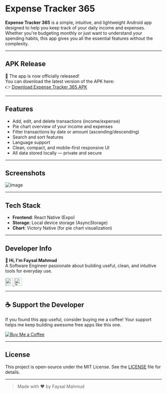 # Expense Tracker 365

**Expense Tracker 365** is a simple, intuitive, and lightweight Android app designed to help you keep track of your daily income and expenses. Whether you're budgeting monthly or just want to understand your spending habits, this app gives you all the essential features without the complexity.

---

## APK Release

🚀 The app is now officially released!  
You can download the latest version of the APK here:  
👉 [Download Expense Tracker 365 APK](https://github.com/faysalmahmud74/expensetracker365/archive/refs/heads/main.zip)

---

## Features

- Add, edit, and delete transactions (income/expense)
- Pie chart overview of your income and expenses
- Filter transactions by date or amount (ascending/descending)
- Search and sort features
- Language support
- Clean, compact, and mobile-first responsive UI
- All data stored locally — private and secure

---

## Screenshots

![Image](https://github.com/user-attachments/assets/4c47ce2f-865e-4a2b-80a7-40b4ded7b77c)

---

## Tech Stack

- **Frontend**: React Native (Expo)
- **Storage**: Local device storage (AsyncStorage)
- **Chart**: Victory Native (for pie chart visualization)

---

## Developer Info

**👋 Hi, I'm Faysal Mahmud**  
A Software Engineer passionate about building useful, clean, and intuitive tools for everyday use.

<div align="left">
  <a href="https://linkedin.com/in/faysalmahmud74" target="_blank">
    <img
      src="https://img.shields.io/static/v1?message=LinkedIn&logo=linkedin&label=&color=0077B5&logoColor=white&labelColor=&style=for-the-badge"
      height="25"
      alt="LinkedIn logo"
    />
  </a>
  <a href="https://twitter.com/faysalignity" target="_blank">
    <img
      src="https://img.shields.io/static/v1?message=Twitter&logo=twitter&label=&color=1DA1F2&logoColor=white&labelColor=&style=for-the-badge"
      height="25"
      alt="Twitter logo"
    />
  </a>
</div>

---

## ☕ Support the Developer

If you found this app useful, consider buying me a coffee! Your support helps me keep building awesome free apps like this one.

[![Buy Me a Coffee](https://www.buymeacoffee.com/assets/img/custom_images/orange_img.png)](https://www.buymeacoffee.com/faysalmahmud)

---

## License

This project is open-source under the MIT License. See the [LICENSE](LICENSE) file for details.

---

> Made with ❤️ by Faysal Mahmud
